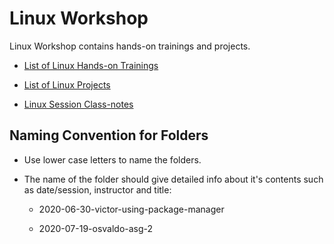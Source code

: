 # Linux Workshop

Linux Workshop contains hands-on trainings and projects.

- [List of Linux Hands-on Trainings](./hands-on/README.md)

- [List of Linux Projects](./projects/README.md)

- [Linux Session Class-notes](./class-notes/README.md)


## Naming Convention for Folders 

- Use lower case letters to name the folders.

- The name of the folder should give detailed info about it's contents such as date/session, instructor and title:

    - 2020-06-30-victor-using-package-manager
    
    - 2020-07-19-osvaldo-asg-2
    
